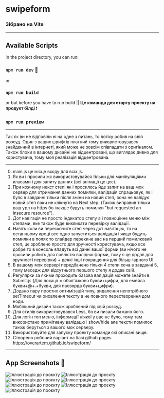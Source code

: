 # swipeform

### Зібрано на Vite
------------------
## Available Scripts

In the project directory, you can run:

### `npm run dev` :tada:
or
### `npm run build`
or but before you have to run build || **Це команда для старту проекту на продукт білді** :exclamation:

### `npm run preview` 

------------

Так як ви не відповіли ні на одне з питань, то логіку робив на свій розсуд.
Один з ваших шрифтів платний тому використовувався знайденний в інтернеті, який може не зовсім співпадати з оригіналом.
Також блоки в вашому дизайні не відцентровані, що виглядає дивно для користувача, тому моя реалізація відцентрована.

------------
0. main.js це місце входу для всіх js.
1. Як ви і просили жс використовувайся тільки для маніпуляціями класами і для запиту данних (всі анімації це цсс).
2. При кожному некст степі як і просилось йде запит на ваш мок сервер для отримання данних помилки, валідація спрацьовує, як і було в завданні тільки після зміни на новий степ, вона не валідує новий степ поки не клікнуто на Next step. (Також виправив тільки ваш урл на https бо інакше будуть помилки "but requested an insecure resource").
3. Дот навігація не просто індикатор степу а і повноцінне меню між степами, яке також буде викликати перевірку валідації.
4. Навіть коли ви перескочите степ через дот навігацію, то на останньому кроці все одно запуститься валідація і якщо будуть помилки в полях то слайдер перекине вас на перший помилковий степ, це зроблено просто для зручності користувача, якщо все добре то в консоль впадуть всі данні вашої форми (ви нічого не просили робить для повністю валідної форми, тому я це додав для зручності перевірки) + деякі інші покращення для більш гарного UI.
5. В вашому мок сервері передбачено тільки 4 степи хоча в завданні 5, тому меседж для відсутнього першого степу я додав свій.
6. Регулярки за якими проходить базова валідація можете знайти в Submit.js (Для локації = обов'язково букви+цифри, для емейла букви+@+.+букви, для пасворда букви+цифри).
7. Додано пару простих оптимізацій типу, видалення непотрібного setTimeout чи оновлення тексту а не повного перестворення дом ноди.
8. Мобільний дизайн також зроблений під свій розсуд.
9. Для стилів використовувався Less, бо ви писали бажано його.
10. Для логін топ меню, інформації ніякої у вас не було, тому там використано примітивну валідацю і show/hide але тексти помилок також беруться з вашого мок серверу.
10. Використовуйте для запуску проекту команди які описані вище.
11. Створено робочий варіант на базі github pages https://overartem.github.io/swipeform/

------------
## App Screenshots :eyes:

![Іллюстрація до проєкту](https://i.imgur.com/4TtzT8v.png)
![Іллюстрація до проєкту](https://i.imgur.com/OGCxHGb.png)
![Іллюстрація до проєкту](https://i.imgur.com/V4VguDD.png)
![Іллюстрація до проєкту](https://i.imgur.com/3iNowpe.png)
![Іллюстрація до проєкту](https://i.imgur.com/wTkrGDl.png)
![Іллюстрація до проєкту](https://i.imgur.com/REY9TEX.png)
![Іллюстрація до проєкту](https://i.imgur.com/HmwBLVk.png)

